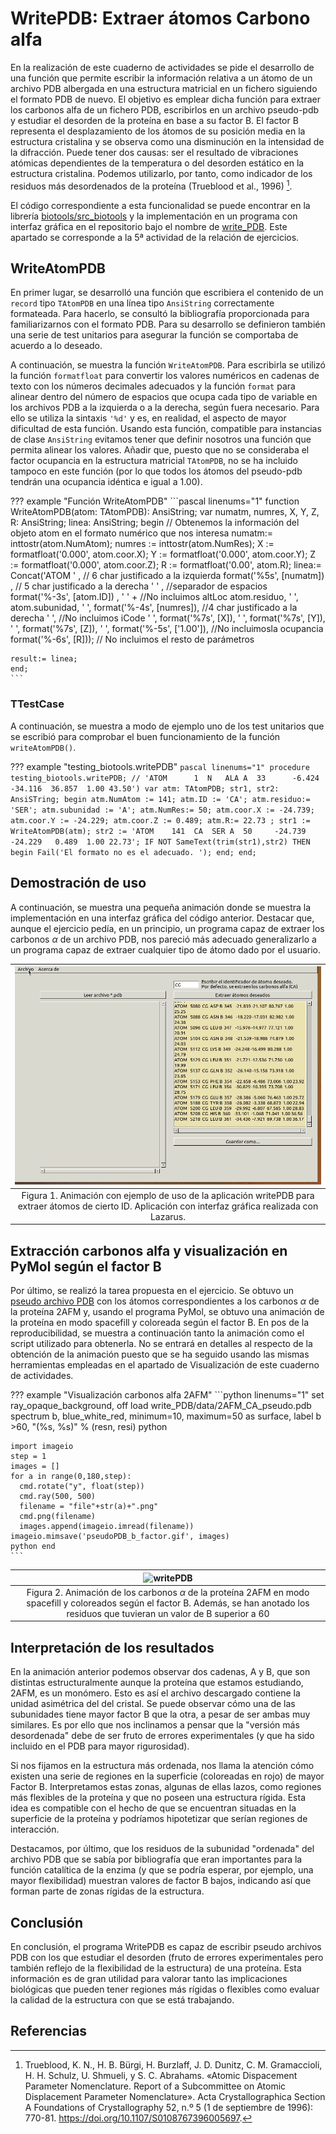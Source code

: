 # WritePDB: Extraer átomos Carbono alfa

En la realización de este cuaderno de actividades se pide el desarrollo de una función que permite escribir la información relativa a un átomo de un archivo PDB albergada en una estructura matricial en un fichero siguiendo el formato PDB de nuevo. El objetivo es emplear dicha función para extraer los carbonos alfa de un fichero PDB, escribirlos en un archivo pseudo-pdb y estudiar el desorden de la proteína en base a su factor $\text{B}$. El factor $\text{B}$ representa el desplazamiento de los átomos de su posición media en la estructura cristalina y se observa como una disminución en la intensidad de la difracción. Puede tener dos causas: ser el resultado de vibraciones atómicas dependientes de la temperatura o del desorden estático en la estructura cristalina. Podemos utilizarlo, por tanto, como indicador de los residuos más desordenados de la proteína (Trueblood et al., 1996) [^1].

 El código correspondiente a esta funcionalidad se puede encontrar en la librería [biotools/src_biotools](https://github.com/currocam/biotools_hQC/blob/master/biotools/src_biotools.pas) y la implementación en un programa con interfaz gráfica en el repositorio bajo el nombre de [write_PDB](https://github.com/currocam/biotools_hQC/tree/master/write_PDB). Este apartado se corresponde a la 5ª actividad de la relación de ejercicios.

## WriteAtomPDB

En primer lugar, se desarrolló una función que escribiera el contenido de un `record` tipo `TAtomPDB` en una línea tipo `AnsiString` correctamente formateada. Para hacerlo, se consultó la bibliografía proporcionada para familiarizarnos con el formato PDB. Para su desarrollo se definieron también una serie de test unitarios para asegurar la función se comportaba de acuerdo a lo deseado.

A continuación, se muestra la función `WriteAtomPDB`. Para escribirla se utilizó la función `formatfloat` para convertir los valores numéricos en cadenas de texto con los números decimales adecuados y la función `format` para alinear dentro del número de espacios que ocupa cada tipo de variable en los archivos PDB a la izquierda o a la derecha, según fuera necesario. Para ello se utiliza la sintaxis `'%d'` y es, en realidad, el aspecto de mayor dificultad de esta función. Usando esta función, compatible para instancias de clase `AnsiString` evitamos tener que definir nosotros una función que permita alinear los valores. Añadir que, puesto que no se consideraba el factor ocupancia en la estructura matricial `TAtomPDB`, no se ha incluido tampoco en este función (por lo que todos los átomos del pseudo-pdb tendrán una ocupancia idéntica e igual a 1.00).  

??? example "Función WriteAtomPDB"
	```pascal linenums="1"
	function WriteAtomPDB(atom: TAtomPDB): AnsiString;
	var
	  numatm, numres, X, Y, Z, R: AnsiString;
	  linea: AnsiString;
	begin
	    // Obtenemos la información del objeto atom en el formato numérico que nos interesa
	    numatm:= inttostr(atom.NumAtom);
	    numres := inttostr(atom.NumRes);
	    X  := formatfloat('0.000', atom.coor.X);
	    Y  := formatfloat('0.000', atom.coor.Y);
	    Z  := formatfloat('0.000', atom.coor.Z);
	    R  := formatfloat('0.00', atom.R);
	    linea:= Concat('ATOM  ' , // 6 char justificado a la izquierda
            format('%5s', [numatm]) ,  // 5 char justificado a la derecha
            '  ' , //separador de espacios
            format('%-3s', [atom.ID]) ,
            ' ' + //No incluimos altLoc
            atom.residuo,
            ' ',
            atom.subunidad,
            '  ',
            format('%-4s', [numres]), //4 char justificado a la derecha
            '  ', //No incluimos iCode
            ' ',
            format('%7s', [X]),
            ' ',
            format('%7s', [Y]),
            ' ',
            format('%7s', [Z]),
            '  ',
            format('%-5s', ['1.00']), //No incluimosla ocupancia
            format('%-6s', [R]));
            // No incluimos el resto de parámetros

	result:= linea;
	end;          
	```

### TTestCase

A continuación, se muestra a modo de ejemplo uno de los test unitarios que se escribió para comprobar el buen funcionamiento de la función `writeAtomPDB()`.

??? example "testing_biotools.writePDB"
	```pascal linenums="1"
	procedure testing_biotools.writePDB;
	// 'ATOM      1  N   ALA A  33      -6.424 -34.116  36.857  1.00 43.50')
	var
	atm: TAtomPDB;
	str1, str2: AnsiSTring;
	begin
	  atm.NumAtom := 141;
	  atm.ID := 'CA';
	  atm.residuo:= 'SER';
	  atm.subunidad := 'A';
	  atm.NumRes:= 50;
	  atm.coor.X := -24.739;
	  atm.coor.Y := -24.229;
	  atm.coor.Z := 0.489;
	  atm.R:= 22.73 ;
	  str1 :=  WriteAtomPDB(atm);
	  str2 := 'ATOM    141  CA  SER A  50     -24.739 -24.229   0.489  1.00 22.73';
	  IF NOT SameText(trim(str1),str2) THEN
	     begin
	       Fail('El formato no es el adecuado. ');
	     end;
	end;        
	```
## Demostración de uso

A continuación, se muestra una pequeña animación donde se muestra la implementación en una interfaz gráfica del código anterior. Destacar que, aunque el ejercicio pedía, en un principio, un programa capaz de extraer los carbonos $\alpha$ de un archivo PDB, nos pareció más adecuado generalizarlo a un programa capaz de extraer cualquier tipo de átomo dado por el usuario.

|![writePDB](images/write_PDB.gif)|
|:--:|
|Figura 1. Animación con ejemplo de uso de la aplicación writePDB para extraer átomos de cierto ID. Aplicación con interfaz gráfica realizada con Lazarus.|

## Extracción carbonos alfa y visualización en PyMol según el factor B

Por último, se realizó la tarea propuesta en el ejercicio. Se obtuvo un [pseudo archivo PDB](https://github.com/currocam/biotools_hQC/tree/master/write_PDB/data) con los átomos correspondientes a los carbonos $\alpha$ de la proteína 2AFM y, usando el programa PyMol, se obtuvo una animación de la proteína en modo spacefill y coloreada según el factor B. En pos de la reproducibilidad, se muestra a continuación tanto la animación como el script utilizado para obtenerla. No se entrará en detalles al respecto de la obtención de la animación puesto que se ha seguido usando las mismas herramientas empleadas en el apartado de Visualización de este cuaderno de actividades.

??? example "Visualización carbonos alfa 2AFM"
	```python linenums="1"
	set ray_opaque_background, off
	load write_PDB/data/2AFM_CA_pseudo.pdb
	spectrum b, blue_white_red, minimum=10, maximum=50
	as surface,
	label b >60, "(%s, %s)" % (resn, resi)
	python

	import imageio
	step = 1
	images = []
	for a in range(0,180,step):
	  cmd.rotate("y", float(step))
	  cmd.ray(500, 500)
	  filename = "file"+str(a)+".png"
	  cmd.png(filename)
	  images.append(imageio.imread(filename))
	imageio.mimsave('pseudoPDB_b_factor.gif', images)
	python end
	```

|![writePDB](images/pseudoPDB_b_factor.gif)|
|:--:|
|Figura 2. Animación de los carbonos $\alpha$ de la proteína 2AFM en modo spacefill y coloreados según el factor B. Además, se han anotado los residuos que tuvieran un valor de B superior a 60|

## Interpretación de los resultados

En la animación anterior podemos observar dos cadenas, A y B, que son distintas estructuralmente aunque la proteína que estamos estudiando, 2AFM, es un monómero. Esto es así el archivo descargado contiene la unidad asimétrica del del cristal. Se puede observar cómo una de las subunidades tiene mayor factor B que la otra, a pesar de ser ambas muy similares. Es por ello que nos inclinamos a pensar que la "versión más desordenada" debe de ser fruto de errores experimentales (y que ha sido incluido en el PDB para mayor rigurosidad).

Si nos fijamos en la estructura más ordenada, nos llama la atención cómo existen una serie de regiones en la superficie (coloreadas en rojo) de mayor Factor $\text{B}$. Interpretamos estas zonas, algunas de ellas lazos, como regiones más flexibles de la proteína y que no poseen una estructura rígida. Esta idea es compatible con el hecho de que se encuentran situadas en la superficie de la proteína y podríamos hipotetizar que serían regiones de interacción.

Destacamos, por último, que los residuos de la subunidad "ordenada" del archivo PDB que se sabía por bibliografía que eran importantes para la función catalítica de la enzima (y que se podría esperar, por ejemplo, una mayor flexibilidad) muestran valores de factor $\text{B}$ bajos, indicando así que forman parte de zonas rígidas de la estructura.

## Conclusión

En conclusión, el programa WritePDB es capaz de escribir pseudo archivos PDB con los que estudiar el desorden (fruto de errores experimentales pero también reflejo de la flexibilidad de la estructura) de una proteína. Esta información es de gran utilidad para valorar tanto las implicaciones biológicas que pueden tener regiones más rígidas o flexibles como evaluar la calidad de la estructura con que se está trabajando.


## Referencias
[^1]: Trueblood, K. N., H. B. Bürgi, H. Burzlaff, J. D. Dunitz, C. M. Gramaccioli, H. H. Schulz, U. Shmueli, y S. C. Abrahams. «Atomic Dispacement Parameter Nomenclature. Report of a Subcommittee on Atomic Displacement Parameter Nomenclature». Acta Crystallographica Section A Foundations of Crystallography 52, n.º 5 (1 de septiembre de 1996): 770-81. https://doi.org/10.1107/S0108767396005697.
